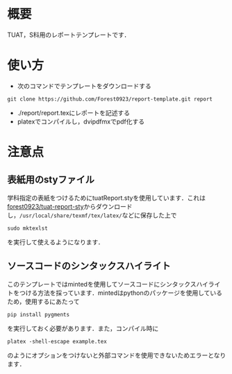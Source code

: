 # 概要
TUAT，S科用のレポートテンプレートです．
# 使い方
- 次のコマンドでテンプレートをダウンロードする
```
git clone https://github.com/Forest0923/report-template.git report
```
- ./report/report.texにレポートを記述する
- platexでコンパイルし，dvipdfmxでpdf化する
# 注意点
## 表紙用のstyファイル
学科指定の表紙をつけるためにtuatReport.styを使用しています．これは[forest0923/tuat-report-sty](https://github.com/Forest0923/tuat-report-sty.git)からダウンロードし，`/usr/local/share/texmf/tex/latex/`などに保存した上で
```
sudo mktexlst
```
を実行して使えるようになります．
## ソースコードのシンタックスハイライト
このテンプレートではmintedを使用してソースコードにシンタックスハイライトをつける方法を採っています．mintedはpythonのパッケージを使用しているため，使用するにあたって
```
pip install pygments
```
を実行しておく必要があります．また，コンパイル時に
```
platex -shell-escape example.tex
```
のようにオプションをつけないと外部コマンドを使用できないためエラーとなります．
